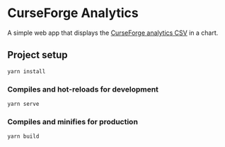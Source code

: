 # CurseForge Analytics

A simple web app that displays the [CurseForge analytics CSV](https://authors.curseforge.com/dashboard/projects) in a chart.

## Project setup
```
yarn install
```

### Compiles and hot-reloads for development
```
yarn serve
```

### Compiles and minifies for production
```
yarn build
```
